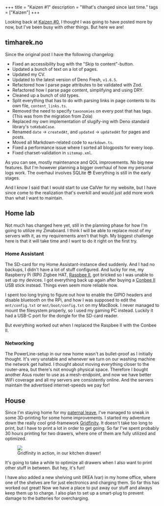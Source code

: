 +++
title = "Kaizen #1"
description = "What's changed since last time."
tags = ["Kaizen"]
+++

Looking back at [Kaizen #0](/blog/kaizen), I thought I was going to have posted
more by now, but I've been busy with other things. But here we are!

## timharek.no

Since the original post I have the following changelog:

- Fixed an accessibility bug with the "Skip to content"-button.
- Updated a bunch of text on a lot of pages.
- Updated my CV.
- Updated to the latest version of Deno Fresh, `v1.6.5`.
- Refactored how I parse page attributes to be validated with Zod.
- Refactored how I parse page content, simplifying and using DRY.
- Cleaned up a bunch of old types.
- Split everything that has to do with parsing links in page contents to its own
  file, `content_links.ts`.
- Removed the need to specify `taxonomies` on every post that has tags. (This
  was from the migration from Zola)
- Replaced my own implementation of slugify-ing with Deno standard library's
  `toKebabCase`.
- Renamed `date` -> `createdAt`, and `updated` -> `updatedAt` for pages and
  posts.
- Moved all Markdown-related code to `markdown.ts`.
- Fixed a performance issue where I sorted all blogposts for every loop.
- Fixed charset-validation in `sitemap.xml`.

As you can see, mostly maintenance and QOL improvements. No big new features.
But I'm however planning a bigger overhaul of how my personal logs work. The
overhaul involves SQLite 😎 Everything is still in the early stages.

And I know I said that I would start to use CalVer for my website, but I have
since come to the realization that's overkill and would just add more work than
what I want to maintain.

## Home lab

Not much has changed here yet, still in the planning phase for how I'm going to
utilize my Zimaboard. I think I will be able to replace most of my servers with
it, as my requirements aren't that high. My biggest challenge here is that it
will take time and I want to do it right on the first try.

### Home Assistant

The SD-card for my Home Assistant-instance died suddenly. And I had no backups,
I didn't have a lot of stuff configured. And lucky for me, my Raspberry Pi (RPi)
Zigbee HAT, [Raspbee II](https://phoscon.de/en/raspbee2), got bricked so I was
unable to set up my devices. I got everything back up again after buying a
[Conbee II](https://phoscon.de/en/conbee2) USB stick instead. Things even seem
more reliable now.

I spent too long trying to figure out how to enable the GIPIO headers and
disable bluetooth on the RPi, and how I was supposed to edit the
`mnt/config.txt` or `mnt/boot/config.txt` on my MacBook. I never managed to
mount the filesystem properly, so I used my gaming PC instead. Luckily it had a
USB-C port for the dongle for the SD-card reader.

But everything worked out when I replaced the Raspbee II with the Conbee II.

### Networking

The PowerLine-setup in our new home wasn't as bullet-proof as I initially
thought. It's very unstable and whenever we turn on our washing machine the
network get halted. I thought about moving everything closer to the router-area,
but there's not enough physical space. Therefore I bought another Asus router to
use as a mesh-endpoint, and now we have better WiFi coverage and all my servers
are consistently online. And the servers maintain the advertised internet-speeds
we pay for!

## House

Since I'm staying home for my
[paternal leave](/blog/not-going-to-work-for-158-days), I've managed to sneak in
some 3D-printing for some home improvements. I started my adventure down the
really cool grid-framework [Gridfinity](https://gridfinity.xyz/). It doesn't
take too long to print, but I have to print a lot in order to get going. So far
I've spent probably 30 hours printing for two drawers, where one of them are
fully utilized and optimized.

<figure>
  <img src="/img/blog/2024-03-28-kaizen-1/gridfinity.webp">
  <figcaption>Gridfinity in action, in our kitchen drawer!</figcaption>
</figure>

It's going to take a while to optimize all drawers when I also want to print
other stuff in between. But hey, it's fun!

I have also added a new shelving unit (IKEA Ivar) in my home office, where one
of the shelves are for just electronics and charging them. So far this has
worked out great! Now we have a place to put away our stuff and always keep them
up to charge. I also plan to set up a smart-plug to prevent damage to the
batteries for overcharging.

